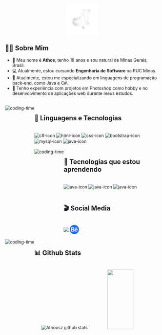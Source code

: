 <p align="center">
  <img src="img/logo.png" width="100" height="100" />
</p>

## 👨‍💻 Sobre Mim
- 🍖 Meu nome é **Athos**, tenho 18 anos e sou natural de Minas Gerais, Brasil.  
- 💻 Atualmente, estou cursando **Engenharia de Software** na PUC Minas.
- 🥇 Atualmente, estou me especializando em linguagens de programação back-end, como Java e C#.
- 🎨 Tenho experiência com projetos em Photoshop como hobby e no desenvolvimento de aplicações web durante meus estudos.

 <div  align="left"> 
  <div style="display: inline_block"><br>
    <img align="left" height="250" alt="coding-time" src="code.gif">
    <h2 align="left">💎 Linguagens e Tecnologias</h2>
    <br>
    <img align="center" height="30" width="40" alt="c#-icon" src="https://skillicons.dev/icons?i=cs">
    <img align="center" height="30" width="40" alt="html-icon" src="https://skillicons.dev/icons?i=html">
    <img align="center" height="30" width="40" alt="css-icon" src="https://skillicons.dev/icons?i=css">
    <img align="center" height="30" width="40" alt="bootstrap-icon" src="https://skillicons.dev/icons?i=bootstrap">
    <img align="center" height="30" width="40" alt="mysql-icon" src="https://skillicons.dev/icons?i=mysql">
    <img align="center" height="30" width="40" alt="java-icon" src="https://skillicons.dev/icons?i=java">
   </div>
   
 <div  align="left"> 
  <div style="display: inline_block"><br>
    <img align="left" height="250" alt="coding-time" src="code.gif">
    <h2 align="left">🎲 Tecnologias que estou aprendendo</h2>
      <br>
    <img align="center" height="30" width="40" alt="java-icon" src="https://skillicons.dev/icons?i=c">
    <img align="center" height="30" width="40" alt="java-icon" src="https://skillicons.dev/icons?i=js">
    <img align="center" height="30" width="40" alt="java-icon" src="https://skillicons.dev/icons?i=spring">
    
   </div>

 <div style="display: inline_block"><br>
 <h2 align="left">🎬 Social Media</h2>
     <br>
    <a href = "https://www.linkedin.com/in/athosmrfonseca/">
      <img align="center" width="30" src="https://skillicons.dev/icons?i=linkedin">
    </a>
    <a href = "https://www.behance.net/Athooss">
      <img align="center" width="30" src="img/behance-1.svg">
    </a>
</div>

 <div  align="left"> 
  <div style="display: inline_block"><br>
    <img align="left" height="250" alt="coding-time" src="code.gif">
    <h2 align="left">📊 Github Stats </h2>
      <br>
    <div align="center">  
  <img width="49%" height="195px" src="https://github-readme-stats.vercel.app/api?username=Athoosz&show_icons=true&count_private=true&hide_border=true&title_color=025CED&icon_color=025CED&text_color=ffff&bg_color=0d1117" alt="Athoosz github stats" /> 
  <img width="41%" height="195px" src="https://github-readme-stats.vercel.app/api/top-langs/?username=Athoosz&layout=compact&hide_border=true&title_color=025CED&text_color=ffff&bg_color=0d1117" />
   </div>
   </div>

<br>






